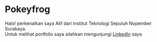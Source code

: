 # Pokeyfrog
Halo! perkenalkan saya Alif dari Institut Teknologi Sepuluh Nopember Surabaya.\
Untuk melihat portfolio saya silahkan mengunjungi [LinkedIn](https://www.linkedin.com/in/aliffauzan/) saya
